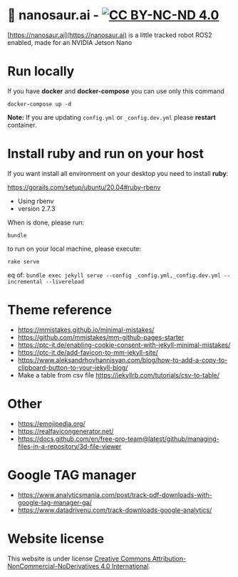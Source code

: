 # :sauropod: nanosaur.ai - [![CC BY-NC-ND 4.0][cc-by-nc-nd-image]][cc-by-nc-nd]

[https://nanosaur.ai](https://nanosaur.ai) is a little tracked robot ROS2 enabled, made for an NVIDIA Jetson Nano

# Run locally

If you have **docker** and **docker-compose** you can use only this command

```
docker-compose up -d
```

**Note:** If you are updating `config.yml` or `_config.dev.yml` please **restart** container.

# Install ruby and run on your host

If you want install all environment on your desktop you need to install **ruby**:

https://gorails.com/setup/ubuntu/20.04#ruby-rbenv
* Using rbenv
* version 2.7.3

When is done, please run:

```
bundle
```

to run on your local machine, please execute:

```
rake serve
```

eq of: `bundle exec jekyll serve --config _config.yml,_config.dev.yml --incremental --livereload`

# Theme reference

* https://mmistakes.github.io/minimal-mistakes/
* https://github.com/mmistakes/mm-github-pages-starter
* https://ptc-it.de/enabling-cookie-consent-with-jekyll-minimal-mistakes/
* https://ptc-it.de/add-favicon-to-mm-jekyll-site/
* https://www.aleksandrhovhannisyan.com/blog/how-to-add-a-copy-to-clipboard-button-to-your-jekyll-blog/
* Make a table from csv file https://jekyllrb.com/tutorials/csv-to-table/

# Other
* https://emojipedia.org/
* https://realfavicongenerator.net/
* https://docs.github.com/en/free-pro-team@latest/github/managing-files-in-a-repository/3d-file-viewer

# Google TAG manager
* https://www.analyticsmania.com/post/track-pdf-downloads-with-google-tag-manager-ga/
* https://www.datadrivenu.com/track-downloads-google-analytics/

# Website license

This website is under license [Creative Commons Attribution-NonCommercial-NoDerivatives 4.0 International][cc-by-nc-nd].

[cc-by-nc-nd]: https://creativecommons.org/licenses/by-nc-nd/4.0/
[cc-by-nc-nd-image]: https://i.creativecommons.org/l/by-nc-nd/4.0/80x15.png